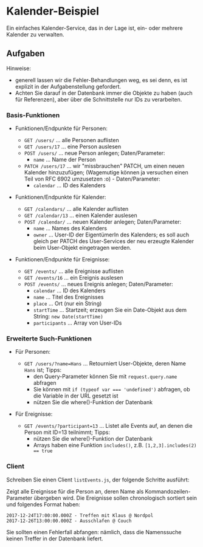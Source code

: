 # Kalender-Beispiel

Ein einfaches Kalender-Service, das in der Lage ist,
ein- oder mehrere Kalender zu verwalten.

## Aufgaben

Hinweise:
 
* generell lassen wir die Fehler-Behandlungen weg, es sei denn,
  es ist explizit in der Aufgabenstellung gefordert.
* Achten Sie darauf in der Datenbank immer die Objekte zu haben
  (auch für Referenzen), aber über die Schnittstelle nur IDs zu verarbeiten.
 
### Basis-Funktionen

* Funktionen/Endpunkte für Personen:
  * `GET /users/` ... alle Personen auflisten
  * `GET /users/17` ... eine Person auslesen
  * `POST /users/` ... neue Person anlegen;
   Daten/Parameter:
    * `name` ... Name der Person
  * `PATCH /users/17` ... wir "missbrauchen" PATCH, um einen neuen Kalender hinzuzufügen;
    (Wagemutige können ja versuchen einen Teil von RFC 6902 umzusetzen :o) -
    Daten/Parameter:
    * `calendar` ... ID des Kalenders

* Funktionen/Endpunkte für Kalender:
  * `GET /calendars/` ... alle Kalender auflisten
  * `GET /calendar/13` ... einen Kalender auslesen
  * `POST /calendar/` ... neuen Kalender anlegen;
   Daten/Parameter:
    * `name` ... Names des Kalenders
    * `owner` ... User-ID der EigentümerIn des Kalenders;
                  es soll auch gleich per PATCH des User-Services
                  der neu erzeugte Kalender beim User-Objekt eingetragen werden.

* Funktionen/Endpunkte für Ereignisse:
  * `GET /events/` ... alle Ereignisse auflisten
  * `GET /events/16` ... ein Ereignis auslesen
  * `POST /events/` ... neues Ereignis anlegen; Daten/Parameter:
    * `calendar` ... ID des Kalenders
    * `name` ... Titel des Ereignisses
    * `place` ... Ort (nur ein String)
    * `startTime` ... Startzeit; erzeugen Sie ein Date-Objekt aus dem String: `new Date(startTime)`
    * `participants` ... Array von User-IDs
  
  
### Erweiterte Such-Funktionen

* Für Personen:
  * `GET /users/?name=Hans` ... Retourniert User-Objekte, deren Name `Hans` ist;
    Tipps:
    * den Query-Parameter können Sie mit `request.query.name` abfragen
    * Sie können mit `if (typeof var === 'undefined')` abfragen, ob die
      Variable in der URL gesetzt ist
    * nützen Sie die where()-Funktion der Datenbank

* Für Ereignisse:    
  * `GET /events/?participant=13` ... Listet alle Events auf, an denen die Person
    mit ID=13 teilnimmt; Tipps:
    * nützen Sie die where()-Funktion der Datenbank
    * Arrays haben eine Funktion `includes()`,
      z.B. `[1,2,3].includes(2) == true`
   
  
### Client

Schreiben Sie einen Client `listEvents.js`, der folgende Schritte ausführt:

Zeigt alle Ereignisse für die Person an, deren Name als Kommandozeilen-Parameter
übergeben wird. Die Ereignisse sollen chronologisch sortiert sein und folgendes
Format haben:

```
2017-12-24T17:00:00.000Z - Treffen mit Klaus @ Nordpol
2017-12-26T13:00:00.000Z - Ausschlafen @ Couch
```

Sie sollten einen Fehlerfall abfangen: nämlich, dass die Namenssuche
keinen Treffer in der Datenbank liefert. 